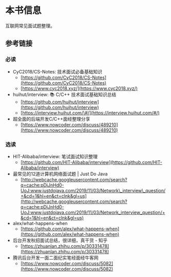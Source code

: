 # 本书信息

互联网常见面试题整理。

## 参考链接

### 必读

* CyC2018/CS-Notes: 技术面试必备基础知识
  * [https://github.com/CyC2018/CS-Notes](https://github.com/CyC2018/CS-Notes)
  * [https://www.cyc2018.xyz/](https://www.cyc2018.xyz/)
* huihut/interview: 📚 C/C++ 技术面试基础知识总结
  * [https://github.com/huihut/interview](https://github.com/huihut/interview)
  * [https://interview.huihut.com/\#/](https://interview.huihut.com/#/)
* 超全面的后端开发C/C++面经整理分享
  * [https://www.nowcoder.com/discuss/489210](https://www.nowcoder.com/discuss/489210)

### 选读

* HIT-Alibaba/interview: 笔试面试知识整理
  * [https://github.com/HIT-Alibaba/interview](https://github.com/HIT-Alibaba/interview)
* 最常见的12道计算机网络面试题 \| Just Do Java
  * [http://webcache.googleusercontent.com/search?q=cache:pDjJnHd0-UoJ:www.justdojava.com/2019/11/03/Network\_interview\_question/+&cd=1&hl=en&ct=clnk&gl=us](http://webcache.googleusercontent.com/search?q=cache:pDjJnHd0-UoJ:www.justdojava.com/2019/11/03/Network_interview_question/+&cd=1&hl=en&ct=clnk&gl=us)
* alex/what-happens-when
  * [https://github.com/alex/what-happens-when](https://github.com/alex/what-happens-when)
* 后台开发秋招面试总结，很详细，真干货 - 知乎 
  * [https://zhuanlan.zhihu.com/p/30331478](https://zhuanlan.zhihu.com/p/30331478)
* 腾讯后台开发一面二面纪实笔经面经牛客网 
  * [https://www.nowcoder.com/discuss/5082](https://www.nowcoder.com/discuss/5082)



